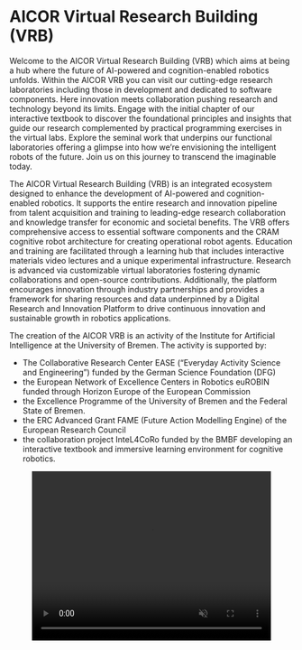 [comment]: <> (without this comment hugo fails)
<h1>AICOR Virtual Research Building (VRB)</h1>


Welcome to the AICOR Virtual Research Building (VRB) which aims at being a hub where the future of AI-powered and cognition-enabled robotics unfolds. Within the AICOR VRB you can visit our cutting-edge research laboratories including those in development and dedicated to software components. Here innovation meets collaboration pushing research and technology beyond its limits. Engage with the initial chapter of our interactive textbook to discover the foundational principles and insights that guide our research complemented by practical programming exercises in the virtual labs. Explore the seminal work that underpins our functional laboratories offering a glimpse into how we’re envisioning the intelligent robots of the future. Join us on this journey to transcend the imaginable today.

The AICOR Virtual Research Building (VRB) is an integrated ecosystem designed to enhance the development of AI-powered and cognition-enabled robotics. It supports the entire research and innovation pipeline from talent acquisition and training to leading-edge research collaboration and knowledge transfer for economic and societal benefits. The VRB offers comprehensive access to essential software components and the CRAM cognitive robot architecture for creating operational robot agents. Education and training are facilitated through a learning hub that includes interactive materials video lectures and a unique experimental infrastructure. Research is advanced via customizable virtual laboratories fostering dynamic collaborations and open-source contributions. Additionally, the platform encourages innovation through industry partnerships and provides a framework for sharing resources and data underpinned by a Digital Research and Innovation Platform to drive continuous innovation and sustainable growth in robotics applications.

The creation of the AICOR VRB is an activity of the Institute for Artificial Intelligence at the University of Bremen. The activity is supported by:

- The Collaborative Research Center EASE (“Everyday Activity Science and Engineering”) funded by the German Science Foundation (DFG)
- the European Network of Excellence Centers in Robotics euROBIN funded through Horizon Europe of the European Commission
- the Excellence Programme of the University of Bremen and the Federal State of Bremen.
- the ERC Advanced Grant FAME (Future Action Modelling Engine) of the European Research Council
- the collaboration project InteL4CoRo funded by the BMBF developing an interactive textbook and immersive learning environment for cognitive robotics.


<figure class="video_container">
  <video width="100%%" height="300" autoplay loop muted controls>
    <source src="Coai-Vib-Video.mp4" type="video/mp4">
    Your browser does not support the video tag.
  </video>
</figure>

